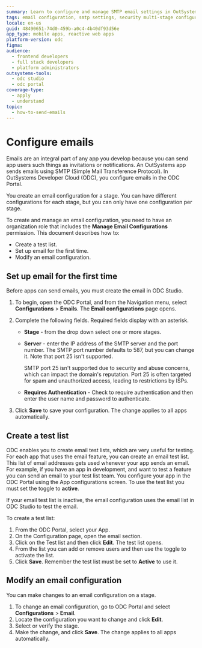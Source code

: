 ```yaml
---
summary: Learn to configure and manage SMTP email settings in OutSystems Developer Cloud (ODC) for app stages.
tags: email configuration, smtp settings, security multi-stage configuration, cloud services
locale: en-us
guid: 48490651-74d0-459b-a0c4-4b40df93d56e
app_type: mobile apps, reactive web apps
platform-version: odc
figma:
audience:
  - frontend developers
  - full stack developers
  - platform administrators
outsystems-tools:
  - odc studio
  - odc portal
coverage-type:
  - apply
  - understand
topic:
  - how-to-send-emails
---
```


# Configure emails

Emails are an integral part of any app you develop because you can send app users such things as invitations or notifications. An OutSystems app sends emails using SMTP (Simple Mail Transference Protocol). In OutSystems Developer Cloud (ODC), you configure emails in the ODC Portal.

You create an email configuration for a stage. You can have different configurations for each stage, but you can only have one configuration per stage.

To create and manage an email configuration, you need to have an organization role that includes the **Manage Email Configurations** permission.
This document describes how to:

* Create a test list.
* Set up email for the first time.
* Modify an email configuration.

## Set up email for the first time

Before apps can send emails, you must create the email in ODC Studio.

1. To begin, open the ODC Portal, and from the Navigation menu, select **Configurations** > **Emails**. The **Email configurations** page opens.  
1. Complete the following fields. Required fields display with an asterisk.
      * **Stage** - from the drop down select one or more stages.
      * **Server** - enter the IP address of the SMTP server and the port number. The SMTP port number defaults to 587, but you can change it. Note that port 25 isn't supported.

        <div class="info" markdown="1">

        SMTP port 25 isn't supported due to security and abuse concerns, which can impact the domain's reputation. Port 25 is often targeted for spam and unauthorized access, leading to restrictions by ISPs.

        </div>
        
      * **Requires Authentication** - Check to require authentication and then enter the user name and password to authenticate.

1. Click **Save** to save your configuration. The change applies to all apps automatically.

## Create a test list

ODC enables you to create email test lists, which are very useful for testing. For each app that uses the email feature, you can create an email test list. This list of email addresses gets used whenever your app sends an email. For example, if you have an app in development, and want to test a feature you can send an email to your test list team. You configure your app in the ODC Portal using the App configurations screen. To use the test list you must set the toggle to **active**.

<div class="info" markdown="1">

If your email test list is inactive, the email configuration uses the email list in ODC Studio to test the email.

</div>

To create a test list:

1. From the ODC Portal, select your App.
1. On the Configuration page, open the email section.
1. Click on the Test list and then click **Edit**. The test list opens.
1. From the list you can add or remove users and then use the toggle to activate the list.  
1. Click **Save**. Remember the test list must be set to **Active** to use it.

## Modify an email configuration

You can make changes to an email configuration on a stage.

1. To change an email configuration, go to ODC Portal and select **Configurations** > **Email**.
1. Locate the configuration you want to change and click **Edit**.  
1. Select or verify the stage.
1. Make the change, and click **Save**. The change applies to all apps automatically.

